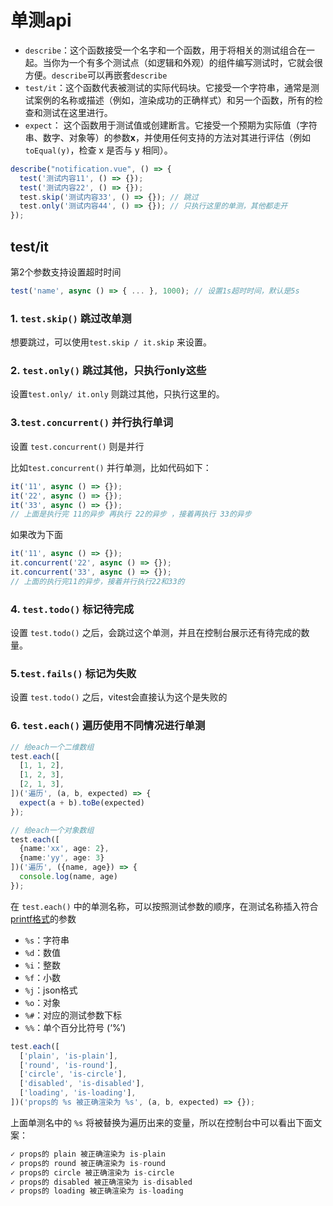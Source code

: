 # 单测api

- `describe`：这个函数接受一个名字和一个函数，用于将相关的测试组合在一起。当你为一个有多个测试点（如逻辑和外观）的组件编写测试时，它就会很方便。`describe`可以再嵌套`describe`
- `test/it`：这个函数代表被测试的实际代码块。它接受一个字符串，通常是测试案例的名称或描述（例如，渲染成功的正确样式）和另一个函数，所有的检查和测试在这里进行。
- `expect`： 这个函数用于测试值或创建断言。它接受一个预期为实际值（字符串、数字、对象等）的参数**x**，并使用任何支持的方法对其进行评估（例如`toEqual(y)`，检查 x 是否与 y 相同）。

```ts
describe("notification.vue", () => {
  test('测试内容11', () => {});
  test('测试内容22', () => {});
  test.skip('测试内容33', () => {}); // 跳过
  test.only('测试内容44', () => {}); // 只执行这里的单测，其他都走开
});
```

## test/it

第2个参数支持设置超时时间

```ts
test('name', async () => { ... }, 1000); // 设置1s超时时间，默认是5s
```

### 1. `test.skip()` 跳过改单测

想要跳过，可以使用`test.skip / it.skip` 来设置。

### 2. `test.only()` 跳过其他，只执行only这些

设置`test.only/ it.only` 则跳过其他，只执行这里的。

### 3.`test.concurrent()` 并行执行单词

设置 `test.concurrent()` 则是并行

比如`test.concurrent()` 并行单测，比如代码如下：

```ts
it('11', async () => {});
it('22', async () => {});
it('33', async () => {});
// 上面是执行完 11的异步 再执行 22的异步 ，接着再执行 33的异步
```

如果改为下面

```ts
it('11', async () => {});
it.concurrent('22', async () => {});
it.concurrent('33', async () => {});
// 上面的执行完11的异步，接着并行执行22和33的
```

### 4. `test.todo()` 标记待完成

设置 `test.todo()` 之后，会跳过这个单测，并且在控制台展示还有待完成的数量。

### 5.`test.fails()` 标记为失败

设置 `test.todo()` 之后，vitest会直接认为这个是失败的

### 6. `test.each()` 遍历使用不同情况进行单测

```ts
// 给each一个二维数组
test.each([
  [1, 1, 2],
  [1, 2, 3],
  [2, 1, 3],
])('遍历', (a, b, expected) => {
  expect(a + b).toBe(expected)
});

// 给each一个对象数组
test.each([
  {name:'xx', age: 2},
  {name:'yy', age: 3}
])('遍历', ({name, age}) => {
  console.log(name, age)
});
```

在 `test.each()` 中的单测名称，可以按照测试参数的顺序，在测试名称插入符合[printf格式](https://nodejs.org/api/util.html#util_util_format_format_args)的参数

- `%s`：字符串
- `%d`：数值
- `%i`：整数
- `%f`：小数
- `%j`：json格式
- `%o`：对象
- `%#`：对应的测试参数下标
- `%%`：单个百分比符号 (‘%’)

```ts
test.each([
  ['plain', 'is-plain'],
  ['round', 'is-round'],
  ['circle', 'is-circle'],
  ['disabled', 'is-disabled'],
  ['loading', 'is-loading'],
])('props的 %s 被正确渲染为 %s', (a, b, expected) => {});
```

上面单测名中的 `%s` 将被替换为遍历出来的变量，所以在控制台中可以看出下面文案：

```ts
✓ props的 plain 被正确渲染为 is-plain
✓ props的 round 被正确渲染为 is-round
✓ props的 circle 被正确渲染为 is-circle
✓ props的 disabled 被正确渲染为 is-disabled
✓ props的 loading 被正确渲染为 is-loading
```

